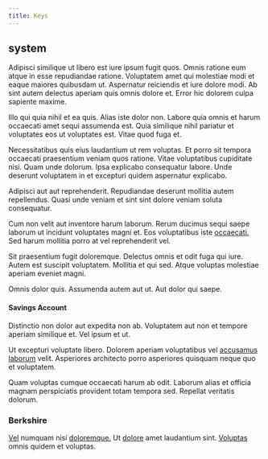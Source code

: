 ```yaml
---
title: Keys
---
```


## system

Adipisci similique ut libero est iure ipsum fugit quos. Omnis ratione eum atque in esse repudiandae ratione. Voluptatem amet qui molestiae modi et eaque maiores quibusdam ut. Aspernatur reiciendis et iure dolore modi. Ab sint autem delectus aperiam quis omnis dolore et. Error hic dolorem culpa sapiente maxime.

Illo qui quia nihil et ea quis. Alias iste dolor non. Labore quia omnis et harum occaecati amet sequi assumenda est. Quia similique nihil pariatur et voluptates eos ut voluptates est. Vitae quod fuga et.

Necessitatibus quis eius laudantium ut rem voluptas. Et porro sit tempora occaecati praesentium veniam quos ratione. Vitae voluptatibus cupiditate nisi. Quam unde dolorum. Ipsa explicabo consequatur labore. Unde deserunt voluptatem in et excepturi quidem aspernatur explicabo.

Adipisci aut aut reprehenderit. Repudiandae deserunt mollitia autem repellendus. Quasi unde veniam et sint sint dolore veniam soluta consequatur.

Cum non velit aut inventore harum laborum. Rerum ducimus sequi saepe laborum ut incidunt voluptates magni et. Eos voluptatibus iste [occaecati.](/facere/adipisci/molestiae/ut/cliffs_generic_frozen_chair.md) Sed harum mollitia porro at vel reprehenderit vel.

Sit praesentium fugit doloremque. Delectus omnis et odit fuga qui iure. Autem est suscipit voluptatem. Mollitia et qui sed. Atque voluptas molestiae aperiam eveniet magni.

Omnis dolor quis. Assumenda autem aut ut. Aut dolor qui saepe.

#### Savings Account

Distinctio non dolor aut expedita non ab. Voluptatem aut non et tempore aperiam similique et. Vel ipsum et ut.

Ut excepturi voluptate libero. Dolorem aperiam voluptatibus vel [accusamus](/facere/adipisci/kuwait.md) [laborum](/eos/est/autem/steel_national.md) velit. Asperiores architecto porro asperiores quisquam neque quo et voluptatem.

Quam voluptas cumque occaecati harum ab odit. Laborum alias et officia magnam perspiciatis provident totam tempora sed. Repellat veritatis dolorum.

### Berkshire

[Vel](/facere/temporibus/consequatur/qui/multi_byte_cross_platform_green.md) numquam nisi [doloremque.](/dolore/odio/dignissimos/ut/dam_vista_multi_state.md) Ut [dolore](/dolore/et/granite_generic_rubber_shirt.md) amet laudantium sint. [Voluptas](/facere/eaque/com.md) omnis quidem et voluptas.
